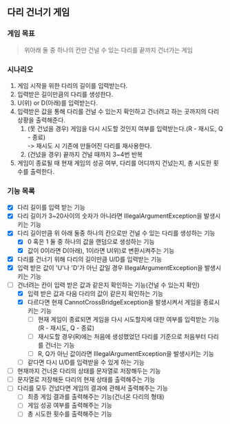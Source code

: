 ## 다리 건너기 게임

### 게임 목표

> 위아래 둘 중 하나의 칸만 건널 수 있는 다리를 끝까지 건너가는 게임

### 시나리오

1. 게임 시작을 위한 다리의 길이를 입력받는다.
2. 입력받은 길이만큼의 다리를 생성한다.
3. U(위) or D(아래)를 입력받는다.
4. 입력받은 값을 통해 다리를 건널 수 있는지 확인하고 건너려고 하는 곳까지의 다리상황을 출력해준다.
   1. (못 건넜을 경우) 게임을 다시 시도할 것인지 여부를 입력받는다.(R - 재시도, Q - 종료)<br> -> 재시도 시 기존에 만들어진 다리를 재사용한다.
   2. (건넜을 경우) 끝까지 건널 때까지 3~4번 반복
5. 게임이 종료될 때 현재 게임의 성공 여부, 다리를 어디까지 건넜는지, 총 시도한 횟수를 출력한다.

### 기능 목록

- [x] 다리 길이를 입력 받는 기능
- [x] 다리 길이가 3~20사이의 숫자가 아니라면 IllegalArgumentException을 발생시키는 기능
- [x] 다리 길이만큼 위 아래 둘중 하나의 칸으로만 건널 수 있는 다리를 생성하는 기능
  - [x] 0 혹은 1 둘 중 하나의 값을 랜덤으로 생성하는 기능
  - [x] 값이 0이라면 D(아래), 1이라면 U(위)로 변환시켜주는 기능
- [x] 다리를 건너기 위해 다리의 길이만큼 U/D를 입력받는 기능
- [x] 입력 받은 값이 'U'나 'D'가 아닌 값일 경우 IllegalArgumentException을 발생시키는 기능
- [ ] 건너려는 칸이 입력 받은 값과 같은지 확인하는 기능(건널 수 있는지 확인)
  - [x] 입력 받은 값과 다음 다리의 값이 같은지 확인하는 기능
  - [x] 다르다면 현재 CannotCrossBridgeException을 발생시켜서 게임을 종료시키는 기능
    - [ ] 현재 게임이 종료되면 게임을 다시 시도할지에 대한 여부를 입력받는 기능(R - 재시도, Q - 종료)
    - [ ] 재시도할 경우(R)에는 처음에 생성했었던 다리를 기준으로 처음부터 다리를 건너는 기능 
    - [ ] R, Q가 아닌 값이라면 IllegalArgumentException을 발생시키는 기능
  - [ ] 같다면 다시 U/D를 입력받을 수 있게 하는 기능
- [ ] 현재까지 건너온 다리의 상태를 문자열로 저장해두는 기능
- [ ] 문자열로 저장해둔 다리의 현재 상태를 출력해주는 기능
- [ ] 다리를 모두 건넜다면 게임의 결과에 관해서 출력해주는 기능
  - [ ] 최종 게임 결과를 출력해주는 기능(건너온 다리의 형태) 
  - [ ] 게임 성공 여부를 출력해주는 기능
  - [ ] 총 시도한 횟수를 출력해주는 기능
